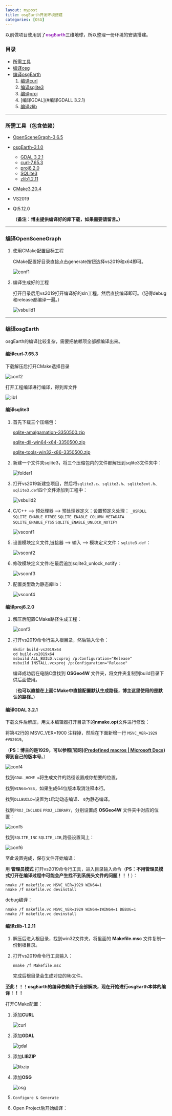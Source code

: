 ```yaml
---
layout: mypost
title: osgEarth开发环境搭建
categories: [OSG]
---
```


以前做项目使用到了<strong style="color:#9b2ebd;">osgEarth</strong>三维地球，所以整理一份环境的安装搭建。

### 目录

- [所需工具](#所需工具（包含依赖）)
- [编译osg](#编译OpenSceneGraph)
- [编译osgEarth](#编译osgEarth)
  1. [编译curl](#编译curl-7.65.3)
  2. [编译sqlite3](#编译sqlite3)
  3. [编译proj](#编译proj6.2.0)
  4. [编译GDAL](#编译GDALL 3.2.1)
  5. [编译zlib](#编译zlib-1.2.11)

---

### 所需工具（包含依赖）

- [OpenSceneGraph-3.6.5](https://github.com/openscenegraph/OpenSceneGraph/releases/tag/OpenSceneGraph-3.6.5)

- [osgEarth-3.1.0](http://osgearth.org/)

  - [GDAL 3.2.1](https://gdal.org/download.html)
  - [curl-7.65.3](https://curl.se/download/curl-7.65.3.zip)
  - [proj6.2.0](https://proj.org/download.html)
  - [SQLite3](https://www.sqlite.org/download.html)
  - [zlib1.2.11](https://zlib.net/)

- [CMake3.20.4](https://cmake.org/download/)

- VS2019

- Qt5.12.0

  **（备注：博主提供编译好的库下载，如果需要请留言。）**

---

### 编译OpenSceneGraph

1. 使用CMake配置目标工程

   CMake配置好目录直接点击generate按钮选择vs2019和x64即可。

   ![conf1](conf1.png)

2. 编译生成好的工程

   打开目录后用vs2019打开编译好的sln工程，然后直接编译即可。（记得debug和release都编译一遍。）

   ![vsbuild1](vsbuild1.png)
---

### 编译osgEarth

osgEarth的编译比较复杂，需要把依赖项全部都编译出来。

#### 编译curl-7.65.3

下载解压后打开CMake选择目录

![conf2](conf2.png)

打开工程编译进行编译，得到库文件

![lib1](lib1.png)

#### 编译sqlite3

1. 首先下载三个压缩包：

   [sqlite-amalgamation-3350500.zip](https://www.sqlite.org/2021/sqlite-amalgamation-3350500.zip)

   [sqlite-dll-win64-x64-3350500.zip](https://www.sqlite.org/2021/sqlite-dll-win64-x64-3350500.zip)

   [sqlite-tools-win32-x86-3350500.zip](https://www.sqlite.org/2021/sqlite-tools-win32-x86-3350500.zip)

2. 新建一个文件夹sqlite3，将三个压缩包内的文件都解压到sqlite3文件夹中：

   ![folder1](folder1.png)

3. 打开vs2019新建空项目，然后将`sqlite3.c`、`sqlite3.h`、`sqlite3ext.h`、`sqlite3.def`四个文件添加到工程中：

   ![vsbuild2](vsbuild2.png)

4. C/C++ --> 预处理器 --> 预处理器定义：设置预定义处理：
   `_USRDLL`
   `SQLITE_ENABLE_RTREE`
   `SQLITE_ENABLE_COLUMN_METADATA`
   `SQLITE_ENABLE_FTS5`
   `SQLITE_ENABLE_UNLOCK_NOTIFY`

   ![vsconf1](vsconf1.png)

5. 设置模块定义文件,链接器 --> 输入 --> 模块定义文件：`sqlite3.def`：

   ![vsconf2](vsconf2.png)

6. 修改模块定义文件:在最后追加sqlite3_unlock_notify：

   ![vsconf3](vsconf3.png)

7. 配置类型改为静态库lib：

   ![vsconf4](vsconf4.png)

#### 编译proj6.2.0

1. 解压后配置CMake路径生成工程：

   ![conf3](conf3.png)

2. 打开vs2019命令行进入根目录，然后输入命令：

   ```shell
   mkdir build-vs2019x64
   cd build-vs2019x64
   msbuild ALL_BUILD.vcxproj /p:Configuration="Release"
   msbuild INSTALL.vcxproj /p:Configuration="Release"
   ```
   
   编译成功后在电脑C盘找到 **OSGeo4W** 文件夹，将文件夹复制到build目录下供后面使用。
   
   （**也可以直接在上面CMake中直接配置默认生成路径，博主这里使用的是默认的路径。**）

#### 编译GDAL 3.2.1

下载文件后解压，用文本编辑器打开目录下的**nmake.opt**文件进行修改：

将第42行的 MSVC_VER=1900 注释掉，然后在下面新增一行 `MSVC_VER=1929 #VS2019`。

（**PS：博主的是1929，可以参照[官网]([Predefined macros | Microsoft Docs](https://docs.microsoft.com/en-us/cpp/preprocessor/predefined-macros?view=msvc-160&viewFallbackFrom=vs-2019))得到自己的版本号**。）

![conf4](conf4.png)

找到`GDAL_HOME =`将生成文件的路径设置成你想要的位置。

找到`WIN64=YES`，如果生成64位版本取消注释本行。

找到`DLLBUILD=`设置为`1`启动动态编译、 `0`为静态编译。

找到`PROJ_INCLUDE` `PROJ_LIBRARY`，分别设置成 **OSGeo4W** 文件夹中对应的位置：

![conf5](conf5.png)

找到`SQLITE_INC` `SQLITE_LIB`,路径设置同上：

![conf6](conf6.png)

至此设置完成，保存文件开始编译：

用 **管理员模式** 打开vs2019命令行工具，进入目录输入命令（**PS：不用管理员模式打开在编译过程中可能会产生找不到系统头文件的问题！！！**）：

```shell
nmake /f makefile.vc MSVC_VER=1929 WIN64=1
nmake /f makefile.vc devinstall
```

debug编译：

```shell
nmake /f makefile.vc MSVC_VER=1929 WIN64=1WIN64=1 DEBUG=1
nmake /f makefile.vc devinstall
```

#### 编译zlib-1.2.11

1. 解压后进入根目录，找到win32文件夹，将里面的 **Makefile.msc** 文件复制一份到根目录。

2. 打开vs2019命令行工具输入：

   ```shell
   nmake /f Makefile.msc
   ```

   完成后根目录会生成对应的lib文件。

**至此！！！osgEarth的编译依赖终于全部解决，现在开始进行osgEarth本体的编译！！！**

打开CMake配置：

1. 添加**CURL**

   ![curl](curl.png)

2. 添加**GDAL**

   ![gdal](gdal.png)

3. 添加**LIBZIP**

   ![libzip](libzip.png)

4. 添加**OSG**

   ![osg](osg.png)

5. `Configure & Generate`

6. Open Project后开始编译：

